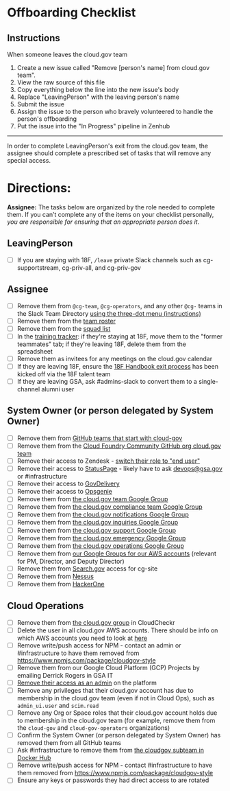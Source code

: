 # Offboarding Checklist

## Instructions

When someone leaves the cloud.gov team

1. Create a new issue called "Remove [person's name] from cloud.gov team".
2. View the raw source of this file
3. Copy everything below the line into the new issue's body
4. Replace "LeavingPerson" with the leaving person's name
5. Submit the issue
6. Assign the issue to the person who bravely volunteered to handle the person's offboarding
7. Put the issue into the "In Progress" pipeline in Zenhub

---

In order to complete LeavingPerson's exit from the cloud.gov team, the assignee should complete a prescribed set of tasks that will remove any special access.

# Directions:
**Assignee:** The tasks below are organized by the role needed to complete them. If you can’t complete any of the items on your checklist personally, _you are responsible for ensuring that an appropriate person does it_.

## LeavingPerson
- [ ] If you are staying with 18F, `/leave` private Slack channels such as cg-supportstream, cg-priv-all, and cg-priv-gov

## Assignee
- [ ] Remove them from `@cg-team`, `@cg-operators`, and any other `@cg-` teams in the Slack Team Directory [using the three-dot menu (instructions)](https://get.slack.help/hc/en-us/articles/212906697-User-Groups)
- [ ] Remove them from the [team roster](https://docs.google.com/spreadsheets/d/1mW3tphZ98ExmMxLHPogSpTq8DzYr5Oh8_SHnOTvjRWM/edit#gid=0)
- [ ] Remove them from the [squad list](https://github.com/18F/cg-product/blob/master/DeliveryProcess.md#squads)
- [ ] In the [training tracker](https://docs.google.com/spreadsheets/d/1hqU6cNeEB293OT0j3OvbdAFRkrf2zDOrPVxGfnr4sSw/edit#gid=0): if they're staying at 18F, move them to the "former teammates" tab; if they're leaving 18F, delete them from the spreadsheet
- [ ] Remove them as invitees for any meetings on the cloud.gov calendar
- [ ] If they are leaving 18F, ensure the [18F Handbook exit process](https://handbook.18f.gov/leaving-tts/#offboarding-process) has been kicked off via the 18F talent team
- [ ] If they are leaving GSA, ask #admins-slack to convert them to a single-channel alumni user

## System Owner (or person delegated by System Owner)
- [ ] Remove them from [GitHub teams that start with cloud-gov](https://github.com/orgs/18F/teams?utf8=%E2%9C%93&query=cloud-gov)
- [ ] Remove them from the [Cloud Foundry Community GitHub org cloud.gov team](https://github.com/orgs/cloudfoundry-community/teams/cloud-gov/members)
- [ ] Remove their access to Zendesk - [switch their role to "end user"](https://cloud-gov.zendesk.com/agent/admin/people)
- [ ] Remove their access to [StatusPage](https://manage.statuspage.io/organizations/btc69fwyvjh7/team) - likely have to ask devops@gsa.gov or #infrastructure
- [ ] Remove their access to [GovDelivery](https://admin.govdelivery.com/administrators)
- [ ] Remove their access to [Opsgenie](https://cloud-gov.app.opsgenie.com/teams/dashboard/88344f3d-6c06-4517-b7cf-039f0147d8b7/members)
- [ ] Remove them from [the cloud.gov team Google Group](https://groups.google.com/a/gsa.gov/forum/?hl=en#!managemembers/cloud-gov/members/active)
- [ ] Remove them from [the cloud.gov compliance team Google Group](https://groups.google.com/a/gsa.gov/forum/?hl=en#!managemembers/cloud-gov-compliance/members/active)
- [ ] Remove them from [the cloud.gov notifications Google Group](https://groups.google.com/a/gsa.gov/forum/?hl=en#!managemembers/cloud-gov-notifications/members/active)
- [ ] Remove them from [the cloud.gov inquiries Google Group](https://groups.google.com/a/gsa.gov/forum/?hl=en#!managemembers/cloud-gov-inquiries/members/active)
- [ ] Remove them from [the cloud.gov support Google Group](https://groups.google.com/a/gsa.gov/forum/?hl=en#!managemembers/cloud-gov-support/members/active)
- [ ] Remove them from [the cloud.gov emergency Google Group](https://groups.google.com/a/gsa.gov/forum/?hl=en#!managemembers/cloud-gov-emergency/members/active)
- [ ] Remove them from [the cloud.gov operations Google Group](https://groups.google.com/a/gsa.gov/forum/#!managemembers/cloud-gov-operations/members/active)
- [ ] Remove them from [our Google Groups for our AWS accounts](https://docs.google.com/document/d/110o1L7EOby3hvE5d-cDhg2LBLHymbZLnMPe9kuk4qp8/edit#) (relevant for PM, Director, and Deputy Director)
- [ ] Remove them from [Search.gov](https://search.gov/) access for cg-site
- [ ] Remove them from [Nessus](https://nessus.fr.cloud.gov/#/settings/users)
- [ ] Remove them from [HackerOne](https://hackerone.com/)

## Cloud Operations
- [ ] Remove them from [the cloud.gov group](https://app.cloudcheckr.com/Admin/UserGroupBuilder/fb111fab-ef5d-48d0-9472-cff691e1bd9c) in CloudCheckr
- [ ] Delete the user in all cloud.gov AWS accounts.  There should be info on which AWS accounts you need to look at [here](https://docs.google.com/document/d/110o1L7EOby3hvE5d-cDhg2LBLHymbZLnMPe9kuk4qp8/edit)
- [ ] Remove write/push access for NPM - contact an admin or #infrastructure to have them removed from https://www.npmjs.com/package/cloudgov-style
- [ ] Remove them from our Google Cloud Platform (GCP) Projects by emailing Derrick Rogers in GSA IT
- [ ] [Remove their access as an admin](https://cloud.gov/docs/ops/managing-users/#managing-admins) on the platform
- [ ] Remove any privileges that their cloud.gov account has due to membership in the cloud.gov team (even if not in Cloud Ops), such as `admin_ui.user` and `scim.read`
- [ ] Remove any Org or Space roles that their cloud.gov account holds due to membership in the cloud.gov team (for example, remove them from the `cloud-gov` and `cloud-gov-operators` organizations)
- [ ] Confirm the System Owner (or person delegated by System Owner) has removed them from all GitHub teams
- [ ] Ask #infrastructure to remove them from [the cloudgov subteam in Docker Hub](https://hub.docker.com/u/18fgsa/dashboard/teams/?team=cloudgov)
- [ ] Remove write/push access for NPM - contact #infrastructure to have them removed from https://www.npmjs.com/package/cloudgov-style
- [ ] Ensure any keys or passwords they had direct access to are rotated
